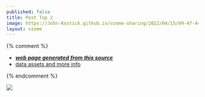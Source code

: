 ```yaml
---
published: false
title: Post Top 2
image: https://John-Kostick.github.io/vzome-sharing/2022/04/15/09-47-44-Post-Top-2/Post-Top-2.png
layout: vzome
---
```


{% comment %}
 - [***web page generated from this source***][post]
 - [data assets and more info][github]

[post]: <https://John-Kostick.github.io/vzome-sharing/2022/04/15/Post-Top-2-09-47-44.html>
[github]: <https://github.com/John-Kostick/vzome-sharing/tree/main/2022/04/15/09-47-44-Post-Top-2/>
{% endcomment %}

<vzome-viewer style="width: 100%; height: 65vh;"
       src="https://John-Kostick.github.io/vzome-sharing/2022/04/15/09-47-44-Post-Top-2/Post-Top-2.vZome" >
  <img src="https://John-Kostick.github.io/vzome-sharing/2022/04/15/09-47-44-Post-Top-2/Post-Top-2.png" />
</vzome-viewer>
